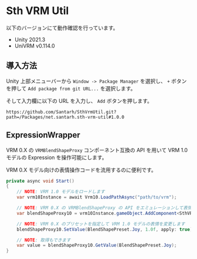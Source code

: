 # Sth VRM Util

以下のバージョンにて動作確認を行っています。

- Unity 2021.3
- UniVRM v0.114.0

## 導入方法

Unity 上部メニューバーから `Window -> Package Manager` を選択し、 `+` ボタンを押して `Add package from git URL...` を選択します。

そして入力欄に以下の URL を入力し、 `Add` ボタンを押します。

```
https://github.com/Santarh/SthVrmUtil.git?path=/Packages/net.santarh.sth-vrm-util#1.0.0
```

## ExpressionWrapper

VRM 0.X の `VRMBlendShapeProxy` コンポーネント互換の API を用いて VRM 1.0 モデルの Expression を操作可能にします。

VRM 0.X モデル向けの表情操作コードを流用するのに便利です。

```csharp
private async void Start()
{
    // NOTE: VRM 1.0 モデルをロードします
    var vrm10Instance = await Vrm10.LoadPathAsync("path/to/vrm");

    // NOTE: VRM 0.X の VRMBlendShapeProxy の API をエミュレーションして表情操作可能なコンポーネントを追加します
    var blendShapeProxy10 = vrm10Instance.gameObject.AddComponent<SthVRMBlendShapeProxy>();

    // NOTE: VRM 0.X のプリセットを指定して VRM 1.0 モデルの表情を変更します
    blendShapeProxy10.SetValue(BlendShapePreset.Joy, 1.0f, apply: true);

    // NOTE: 取得もできます
    var value = blendShapeProxy10.GetValue(BlendShapePreset.Joy);
}
```